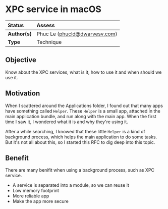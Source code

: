 # XPC service in macOS

| Status        | Assess                                                |
| :------------ | :-------------------------------------------------------------------------------------------- |
| **Author(s)** | Phuc Le (phucld@dwarvesv.com)                                          |
| **Type** | Technique                                          |

## Objective

Know about the XPC services, what is it, how to use it and when should we use it.

## Motivation

When I scattered around the Applications folder, I found out that many apps have something called `Helper`. These `Helper` is a small app, attached in the main application bundle, and run along with the main app. When the first time I saw it, I wondered what it is and why they're using it.

After a while searching, I knowed that these little `Helper` is a kind of background process, which helps the main application to do some tasks. But it's not all about this, so I started this RFC to dig deep into this topic.

## Benefit

There are many benifit when using a background process, such as XPC service.

- A service is separated into a module, so we can reuse it
- Low memory footprint
- More reliable app
- Make the app more secure

